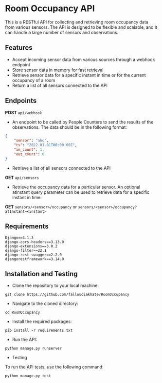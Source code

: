 # Room Occupancy API

This is a RESTful API for collecting and retrieving room occupancy data from various sensors. The API is designed to be flexible and scalable, and it can handle a large number of sensors and observations.

## Features
* Accept incoming sensor data from various sources through a webhook endpoint
* Store sensor data in memory for fast retrieval
* Retrieve sensor data for a specific instant in time or for the current occupancy of a room
* Return a list of all sensors connected to the API

## Endpoints
**POST**
``` api/webhook ```
* An endpoint to be called by People Counters to send the results
of the observations.
The data should be in the following format:

```json
{
    "sensor": "abc",
    "ts": "2022-01-01T00:00:00Z",
    "in_count": 1,
    "out_count": 0
}
``` 

* Retrieve a list of all sensors connected to the API

**GET**
```api/sensors```

* Retrieve the occupancy data for a particular sensor. An optional atInstant query parameter can be used to retrieve data for a specific instant in time.

**GET**
```sensors/<sensor>/occupancy``` or 
```sensors/<sensor>/occupancy?atInstant=<instant>```

## Requirements
```
Django==4.1.3
django-cors-headers==3.13.0
django-extensions==3.0.2
django-filter==22.1
django-rest-swagger==2.2.0
djangorestframework==3.14.0
```

## Installation and Testing

* Clone the repository to your local machine:

```git clone https://github.com/falloudiakhate/RoomOccupancy```

* Navigate to the cloned directory:

```
cd RoomOccupancy
```

* Install the required packages:

```
pip install -r requirements.txt
```

* Run the API:

```
python manage.py runserver
```

* Testing

To run the API tests, use the following command:

```
python manage.py test
```

